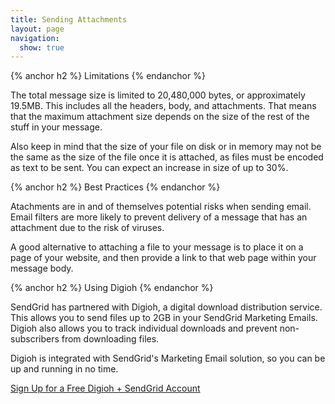 ```yaml
---
title: Sending Attachments
layout: page
navigation:
  show: true
---
```


{% anchor h2 %}
Limitations 
{% endanchor %}

The total message size is limited to 20,480,000 bytes, or approximately
19.5MB. This includes all the headers, body, and attachments. That means
that the maximum attachment size depends on the size of the rest of the
stuff in your message.

Also keep in mind that the size of your file on disk or in memory may
not be the same as the size of the file once it is attached, as files must
be encoded as text to be sent. You can expect an increase in size of up
to 30%.

{% anchor h2 %}
Best Practices
{% endanchor %}

Atachments are in and of themselves potential risks when sending email.
Email filters are more likely to prevent delivery of a message that has an attachment 
due to the risk of viruses.

A good alternative to attaching a file to your message is to place it on a page of your website, 
and then provide a link to that web page within your message body.

{% anchor h2 %}
Using Digioh
{% endanchor %}

SendGrid has partnered with Digioh, a digital download distribution service. This allows you to send
files up to 2GB in your SendGrid Marketing Emails. Digioh also allows you to track individual
downloads and prevent non-subscribers from downloading files.

Digioh is integrated with SendGrid's Marketing Email solution, so you can be up and running in no time.

[Sign Up for a Free Digioh + SendGrid
Account](https://digioh.com/sendgrid)
